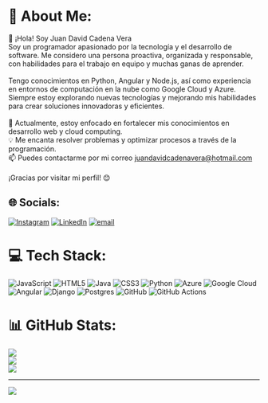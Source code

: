 # 💫 About Me:
👋 ¡Hola! Soy Juan David Cadena Vera<br>Soy un programador apasionado por la tecnología y el desarrollo de software. Me considero una persona proactiva, organizada y responsable, con habilidades para el trabajo en equipo y muchas ganas de aprender.<br><br>Tengo conocimientos en Python, Angular y Node.js, así como experiencia en entornos de computación en la nube como Google Cloud y Azure. Siempre estoy explorando nuevas tecnologías y mejorando mis habilidades para crear soluciones innovadoras y eficientes.<br><br>🚀 Actualmente, estoy enfocado en fortalecer mis conocimientos en desarrollo web y cloud computing.<br>💡 Me encanta resolver problemas y optimizar procesos a través de la programación.<br>📫 Puedes contactarme por mi correo juandavidcadenavera@hotmail.com<br><br>¡Gracias por visitar mi perfil! 😊


## 🌐 Socials:
[![Instagram](https://img.shields.io/badge/Instagram-%23E4405F.svg?logo=Instagram&logoColor=white)](https://instagram.com/juandavidcadena.0) [![LinkedIn](https://img.shields.io/badge/LinkedIn-%230077B5.svg?logo=linkedin&logoColor=white)](https://www.linkedin.com/in/juan-david-cadena-vera/) [![email](https://img.shields.io/badge/Email-D14836?logo=gmail&logoColor=white)](mailto:juandavidcadenavera@hotmail.com) 

# 💻 Tech Stack:
![JavaScript](https://img.shields.io/badge/javascript-%23323330.svg?style=for-the-badge&logo=javascript&logoColor=%23F7DF1E) ![HTML5](https://img.shields.io/badge/html5-%23E34F26.svg?style=for-the-badge&logo=html5&logoColor=white) ![Java](https://img.shields.io/badge/java-%23ED8B00.svg?style=for-the-badge&logo=openjdk&logoColor=white) ![CSS3](https://img.shields.io/badge/css3-%231572B6.svg?style=for-the-badge&logo=css3&logoColor=white) ![Python](https://img.shields.io/badge/Python-3776AB?style=for-the-badge&logo=python&logoColor=white) ![Azure](https://img.shields.io/badge/azure-%230072C6.svg?style=for-the-badge&logo=microsoftazure&logoColor=white) ![Google Cloud](https://img.shields.io/badge/GoogleCloud-%234285F4.svg?style=for-the-badge&logo=google-cloud&logoColor=white) ![Angular](https://img.shields.io/badge/angular-%23DD0031.svg?style=for-the-badge&logo=angular&logoColor=white) ![Django](https://img.shields.io/badge/django-%23092E20.svg?style=for-the-badge&logo=django&logoColor=white) ![Postgres](https://img.shields.io/badge/postgres-%23316192.svg?style=for-the-badge&logo=postgresql&logoColor=white) ![GitHub](https://img.shields.io/badge/github-%23121011.svg?style=for-the-badge&logo=github&logoColor=white) ![GitHub Actions](https://img.shields.io/badge/github%20actions-%232671E5.svg?style=for-the-badge&logo=githubactions&logoColor=white)
# 📊 GitHub Stats:
![](https://github-readme-stats.vercel.app/api?username=JUANDAVICA&theme=radical&hide_border=false&include_all_commits=false&count_private=false)<br/>
![](https://nirzak-streak-stats.vercel.app/?user=JUANDAVICA&theme=radical&hide_border=false)<br/>
![](https://github-readme-stats.vercel.app/api/top-langs/?username=JUANDAVICA&theme=radical&hide_border=false&include_all_commits=false&count_private=false&layout=compact)

---
[![](https://visitcount.itsvg.in/api?id=JUANDAVICA&icon=0&color=0)](https://visitcount.itsvg.in)

<!-- Proudly created with GPRM ( https://gprm.itsvg.in ) -->

